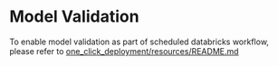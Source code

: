 # Model Validation
To enable model validation as part of scheduled databricks workflow, please refer to [one_click_deployment/resources/README.md](../resources/README.md)
